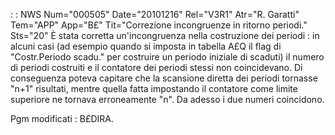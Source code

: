  :  : NWS Num="000505" Date="20101216" Rel="V3R1" Atr="R. Garatti" Tem="APP" App="B£" Tit="Correzione incongruenze in ritorno periodi." Sts="20"
È stata corretta un'incongruenza nella costruzione dei periodi :  in alcuni casi (ad esempio quando si imposta in tabella A£Q il flag di "Costr.Periodo scadu." per costruire un periodo iniziale di scaduti) il numero di periodi costruiti e il contatore dei periodi stessi non coincidevano.
Di conseguenza poteva capitare che la scansione diretta dei periodi tornasse "n+1" risultati, mentre quella fatta impostando il contatore come limite superiore ne tornava erroneamente "n".
Da adesso i due numeri coincidono.

Pgm modificati :  B£DIRA.

